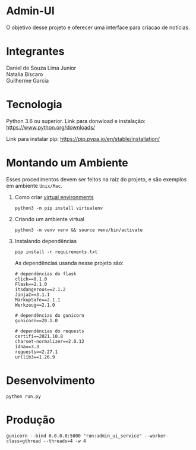 # Admin-UI
O objetivo desse projeto e oferecer uma interface para criacao de notícias.

# Integrantes
Daniel de Souza Lima Junior  
Natalia Bíscaro  
Guilherme Garcia  

# Tecnologia
Python 3.6 ou superior. Link para donwload e instalação: https://www.python.org/downloads/

Link para instalar pip: https://pip.pypa.io/en/stable/installation/

# Montando um Ambiente
Esses procedimentos devem ser feitos na raiz do projeto, e são exemplos em ambiente `Unix/Mac`.
1. Como criar [virtual environments](https://docs.python.org/3/library/venv.html)  
    ```
    python3 -m pip install virtualenv
    ```
2. Criando um ambiente virtual   
    ```
    python3 -m venv venv && source venv/bin/activate
    ```
3. Instalando dependências
    ```
    pip install -r requirements.txt
    ```
    As dependências usanda nesse projeto são:
    ```
    # dependências do flask
    click==8.1.0
    Flask==2.1.0
    itsdangerous==2.1.2
    Jinja2==3.1.1
    MarkupSafe==2.1.1
    Werkzeug==2.1.0

    # dependências do gunicorn
    gunicorn==20.1.0

    # dependências do requests
    certifi==2021.10.8
    charset-normalizer==2.0.12
    idna==3.3
    requests==2.27.1
    urllib3==1.26.9
    ```

# Desenvolvimento
```
python run.py
```

# Produção
```
gunicorn --bind 0.0.0.0:5000 "run:admin_ui_service" --worker-class=gthread --threads=4 -w 4
```
